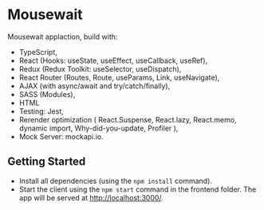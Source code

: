 # Mousewait 

Mousewait applaction, build with:
- TypeScript,
- React (Hooks: useState, useEffect, useCallback, useRef), 
- Redux (Redux Toolkit: useSelector, useDispatch),
- React Router (Routes, Route, useParams, Link, useNavigate),
- AJAX (with async/await and try/catch/finally),
- SASS (Modules),
- HTML
- Testing: Jest,
- Rerender optimization ( React.Suspense, React.lazy, React.memo, dynamic import, Why-did-you-update, Profiler ),
- Mock Server: mockapi.io.



## Getting Started

- Install all dependencies (using the `npm install` command).
- Start the client using the `npm start` command in the frontend  folder. The app will be served at <http://localhost:3000/>.
